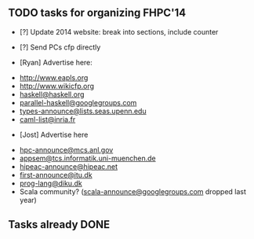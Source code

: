 
TODO tasks for organizing FHPC'14
---------------------------------

 * [?] Update 2014 website: break into sections, include counter
 * [?] Send PCs cfp directly
 
 * [Ryan] Advertise here:
  -  http://www.eapls.org
  -  http://www.wikicfp.org
  -  haskell@haskell.org
  -  parallel-haskell@googlegroups.com
  -  types-announce@lists.seas.upenn.edu
  -  caml-list@inria.fr
 
 * [Jost] Advertise here
  - hpc-announce@mcs.anl.gov
  - appsem@tcs.informatik.uni-muenchen.de
  - hipeac-announce@hipeac.net
  - first-announce@itu.dk
  - prog-lang@diku.dk
  - Scala community? (scala-announce@googlegroups.com dropped last year)

Tasks already DONE
------------------
